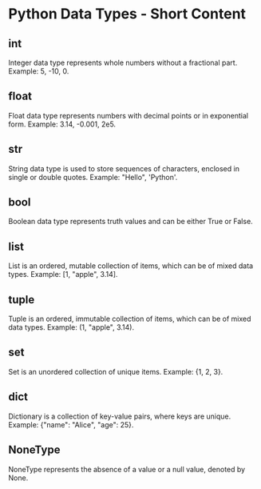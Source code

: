 # Python Data Types - Short Content

## int
Integer data type represents whole numbers without a fractional part. Example: 5, -10, 0.

## float
Float data type represents numbers with decimal points or in exponential form. Example: 3.14, -0.001, 2e5.

## str
String data type is used to store sequences of characters, enclosed in single or double quotes. Example: "Hello", 'Python'.

## bool
Boolean data type represents truth values and can be either True or False.

## list
List is an ordered, mutable collection of items, which can be of mixed data types. Example: [1, "apple", 3.14].

## tuple
Tuple is an ordered, immutable collection of items, which can be of mixed data types. Example: (1, "apple", 3.14).

## set
Set is an unordered collection of unique items. Example: {1, 2, 3}.

## dict
Dictionary is a collection of key-value pairs, where keys are unique. Example: {"name": "Alice", "age": 25}.

## NoneType
NoneType represents the absence of a value or a null value, denoted by None.
